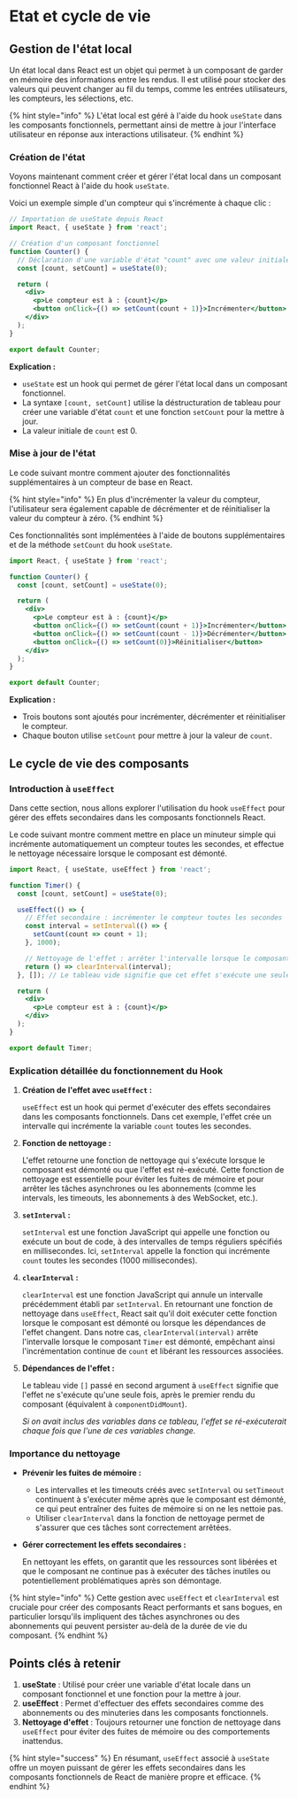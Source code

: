 # Etat et cycle de vie

## Gestion de l'état local

Un état local dans React est un objet qui permet à un composant de garder en mémoire des informations entre les rendus. Il est utilisé pour stocker des valeurs qui peuvent changer au fil du temps, comme les entrées utilisateurs, les compteurs, les sélections, etc.&#x20;

{% hint style="info" %}
L'état local est géré à l'aide du hook `useState` dans les composants fonctionnels, permettant ainsi de mettre à jour l'interface utilisateur en réponse aux interactions utilisateur.
{% endhint %}

### **Création de l'état**

Voyons maintenant comment créer et gérer l'état local dans un composant fonctionnel React à l'aide du hook `useState`.&#x20;

Voici un exemple simple d'un compteur qui s'incrémente à chaque clic :

```jsx
// Importation de useState depuis React
import React, { useState } from 'react';

// Création d'un composant fonctionnel
function Counter() {
  // Déclaration d'une variable d'état "count" avec une valeur initiale de 0
  const [count, setCount] = useState(0);

  return (
    <div>
      <p>Le compteur est à : {count}</p>
      <button onClick={() => setCount(count + 1)}>Incrémenter</button>
    </div>
  );
}

export default Counter;
```

**Explication :**

* `useState` est un hook qui permet de gérer l'état local dans un composant fonctionnel.
* La syntaxe `[count, setCount]` utilise la déstructuration de tableau pour créer une variable d'état `count` et une fonction `setCount` pour la mettre à jour.
* La valeur initiale de `count` est 0.

### **Mise à jour de l'état**

Le code suivant montre comment ajouter des fonctionnalités supplémentaires à un compteur de base en React.&#x20;

{% hint style="info" %}
En plus d'incrémenter la valeur du compteur, l'utilisateur sera également capable de décrémenter et de réinitialiser la valeur du compteur à zéro.&#x20;
{% endhint %}

Ces fonctionnalités sont implémentées à l'aide de boutons supplémentaires et de la méthode `setCount` du hook `useState`.

```jsx
import React, { useState } from 'react';

function Counter() {
  const [count, setCount] = useState(0);

  return (
    <div>
      <p>Le compteur est à : {count}</p>
      <button onClick={() => setCount(count + 1)}>Incrémenter</button>
      <button onClick={() => setCount(count - 1)}>Décrémenter</button>
      <button onClick={() => setCount(0)}>Réinitialiser</button>
    </div>
  );
}

export default Counter;
```

**Explication :**

* Trois boutons sont ajoutés pour incrémenter, décrémenter et réinitialiser le compteur.
* Chaque bouton utilise `setCount` pour mettre à jour la valeur de `count`.

## Le cycle de vie des composants

### **Introduction à `useEffect`**

Dans cette section, nous allons explorer l'utilisation du hook `useEffect` pour gérer des effets secondaires dans les composants fonctionnels React.&#x20;

Le code suivant montre comment mettre en place un minuteur simple qui incrémente automatiquement un compteur toutes les secondes, et effectue le nettoyage nécessaire lorsque le composant est démonté.

```jsx
import React, { useState, useEffect } from 'react';

function Timer() {
  const [count, setCount] = useState(0);

  useEffect(() => {
    // Effet secondaire : incrémenter le compteur toutes les secondes
    const interval = setInterval(() => {
      setCount(count => count + 1);
    }, 1000);

    // Nettoyage de l'effet : arrêter l'intervalle lorsque le composant est démonté
    return () => clearInterval(interval);
  }, []); // Le tableau vide signifie que cet effet s'exécute une seule fois

  return (
    <div>
      <p>Le compteur est à : {count}</p>
    </div>
  );
}

export default Timer;
```

### Explication détaillée du fonctionnement du Hook

1.  **Création de l'effet avec `useEffect` :**

    `useEffect` est un hook qui permet d'exécuter des effets secondaires dans les composants fonctionnels. Dans cet exemple, l'effet crée un intervalle qui incrémente la variable `count` toutes les secondes.
2.  **Fonction de nettoyage :**

    L'effet retourne une fonction de nettoyage qui s'exécute lorsque le composant est démonté ou que l'effet est ré-exécuté. Cette fonction de nettoyage est essentielle pour éviter les fuites de mémoire et pour arrêter les tâches asynchrones ou les abonnements (comme les intervals, les timeouts, les abonnements à des WebSocket, etc.).
3.  **`setInterval` :**

    `setInterval` est une fonction JavaScript qui appelle une fonction ou exécute un bout de code, à des intervalles de temps réguliers spécifiés en millisecondes. Ici, `setInterval` appelle la fonction qui incrémente `count` toutes les secondes (1000 millisecondes).
4.  **`clearInterval` :**

    `clearInterval` est une fonction JavaScript qui annule un intervalle précédemment établi par `setInterval`. En retournant une fonction de nettoyage dans `useEffect`, React sait qu'il doit exécuter cette fonction lorsque le composant est démonté ou lorsque les dépendances de l'effet changent. Dans notre cas, `clearInterval(interval)` arrête l'intervalle lorsque le composant `Timer` est démonté, empêchant ainsi l'incrémentation continue de `count` et libérant les ressources associées.
5.  **Dépendances de l'effet :**

    Le tableau vide `[]` passé en second argument à `useEffect` signifie que l'effet ne s'exécute qu'une seule fois, après le premier rendu du composant (équivalent à `componentDidMount`).

    _Si on avait inclus des variables dans ce tableau, l'effet se ré-exécuterait chaque fois que l'une de ces variables change._

### Importance du nettoyage

* **Prévenir les fuites de mémoire :**
  * Les intervalles et les timeouts créés avec `setInterval` ou `setTimeout` continuent à s'exécuter même après que le composant est démonté, ce qui peut entraîner des fuites de mémoire si on ne les nettoie pas.
  * Utiliser `clearInterval` dans la fonction de nettoyage permet de s'assurer que ces tâches sont correctement arrêtées.
*   **Gérer correctement les effets secondaires :**

    En nettoyant les effets, on garantit que les ressources sont libérées et que le composant ne continue pas à exécuter des tâches inutiles ou potentiellement problématiques après son démontage.

{% hint style="info" %}
Cette gestion avec `useEffect` et `clearInterval` est cruciale pour créer des composants React performants et sans bogues, en particulier lorsqu'ils impliquent des tâches asynchrones ou des abonnements qui peuvent persister au-delà de la durée de vie du composant.
{% endhint %}

## **Points clés à retenir**

1. **useState** : Utilisé pour créer une variable d'état locale dans un composant fonctionnel et une fonction pour la mettre à jour.
2. **useEffect** : Permet d'effectuer des effets secondaires comme des abonnements ou des minuteries dans les composants fonctionnels.
3. **Nettoyage d'effet** : Toujours retourner une fonction de nettoyage dans `useEffect` pour éviter des fuites de mémoire ou des comportements inattendus.

{% hint style="success" %}
En résumant, `useEffect` associé à `useState` offre un moyen puissant de gérer les effets secondaires dans les composants fonctionnels de React de manière propre et efficace.
{% endhint %}
